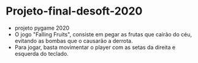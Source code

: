# Projeto-final-desoft-2020
- projeto pygame 2020
- O jogo "Falling Fruits", consiste em pegar as frutas que cairão do céu, evitando as bombas que o causarão a derrota.
- Para jogar, basta movimentar o player com as setas da direita e esquerda do teclado.